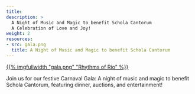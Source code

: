 ```yaml
---
title:
description: >
  A Night of Music and Magic to benefit Schola Cantorum
  A Celebration of Love and Joy!
weight: 2
resources:
- src: gala.png
  title: A Night of Music and Magic to benefit Schola Cantorum
---
```


<a href="/events/gala">{{% imgfullwidth "gala.png" "Rhythms of Rio" %}}</a>

Join us for our festive Carnaval Gala: 
A night of music and magic to benefit Schola Cantorum,
featuring dinner, auctions, and entertainment!

